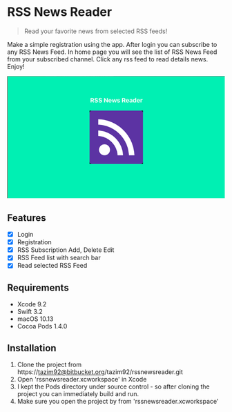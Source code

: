 # RSS News Reader
> Read your favorite news from selected RSS feeds!

Make a simple registration using the app. After login you can subscribe to any RSS News Feed. 
In home page you will see the list of RSS News Feed from your subscribed channel.
Click any rss feed to read details news. Enjoy!

![](header.png)

## Features

- [x] Login
- [x] Registration
- [x] RSS Subscription Add, Delete Edit
- [x] RSS Feed list with search bar
- [x] Read selected RSS Feed

## Requirements

- Xcode 9.2
- Swift 3.2
- macOS 10.13
- Cocoa Pods 1.4.0

## Installation

1. Clone the project from https://tazim92@bitbucket.org/tazim92/rssnewsreader.git
2. Open 'rssnewsreader.xcworkspace' in Xcode
3. I kept the Pods directory under source control - so after cloning the project you can immediately build and run.
4. Make sure you open the project by from 'rssnewsreader.xcworkspace'
